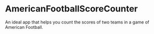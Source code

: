 # AmericanFootballScoreCounter

An ideal app that helps you count the scores of two teams in a game of American Football.

